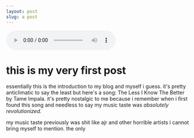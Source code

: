 ```yaml
---
layout: post
slug: a post
---
```

<audio autoplay loop
        controls
        src="https://github.com/bopling/bopling.github.io/blob/gh-pages/docs/audio/thelessiknowthebetter.mp3?raw=true">
            <a href="https://github.com/bopling/bopling.github.io/blob/gh-pages/docs/audio/thelessiknowthebetter.mp3?raw=true">
                Download audio
            </a>
</audio>

# this is my very first post

essentially this is the introduction to my blog and myself i guess. it's pretty anticlimatic to say the least but here's a song: The Less I Know The Better by Tame Impala. it's pretty nostalgic to me because i remember when i first found this song and needless to say my music taste was *absolutely revolutionized.* 

my music taste previously was shit like ajr and other horrible artists i cannot bring myself to mention. the only 
